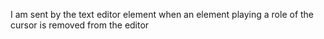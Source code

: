 I am sent by the text editor element when an element playing a role of the cursor is removed from the editor